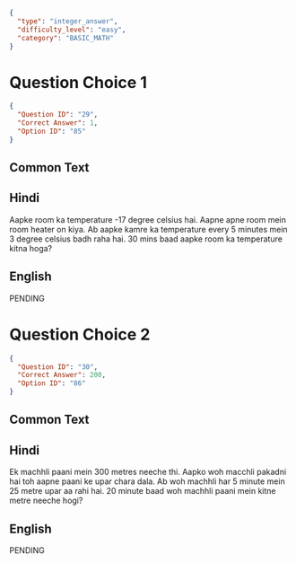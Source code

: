 ```json
{
  "type": "integer_answer",
  "difficulty_level": "easy",
  "category": "BASIC_MATH"
}
```

# Question Choice 1
```json
{
  "Question ID": "29",
  "Correct Answer": 1,
  "Option ID": "85"
}
```
## Common Text


## Hindi
Aapke room ka temperature -17 degree celsius hai. Aapne apne room mein room heater on kiya. Ab aapke kamre ka temperature every 5 minutes mein 3 degree celsius badh raha hai. 30 mins baad aapke room ka temperature kitna hoga?

## English
PENDING

# Question Choice 2
```json
{
  "Question ID": "30",
  "Correct Answer": 200,
  "Option ID": "86"
}
```

## Common Text


## Hindi
Ek machhli paani mein 300 metres neeche thi. Aapko woh macchli pakadni hai toh aapne paani ke upar chara dala. Ab woh machhli har 5 minute mein 25 metre upar aa rahi hai. 20 minute baad woh machhli paani mein kitne metre neeche hogi?

## English
PENDING
